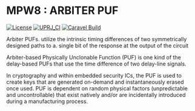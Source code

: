 #  MPW8 : ARBITER PUF

[![License](https://img.shields.io/badge/License-Apache%202.0-blue.svg)](https://opensource.org/licenses/Apache-2.0) [![UPRJ_CI](https://github.com/efabless/caravel_project_example/actions/workflows/user_project_ci.yml/badge.svg)](https://github.com/efabless/caravel_project_example/actions/workflows/user_project_ci.yml) [![Caravel Build](https://github.com/efabless/caravel_project_example/actions/workflows/caravel_build.yml/badge.svg)](https://github.com/efabless/caravel_project_example/actions/workflows/caravel_build.yml)


 
Arbiter PUFs. utilize the intrinsic timing differences of two symmetrically designed paths to a. single bit of the response at the output of the circuit 

Arbiter-based Physically Unclonable Function (PUF) is one kind of the delay-based PUFs that use the time difference of two delay-line signals. 

In cryptography and within embedded security ICs, the PUF is used to create keys that are generated on-demand and instantaneously erased once used. PUF is dependent on random physical factors (unpredictable and uncontrollable) that exist natively and/or are incidentally introduced during a manufacturing process.
